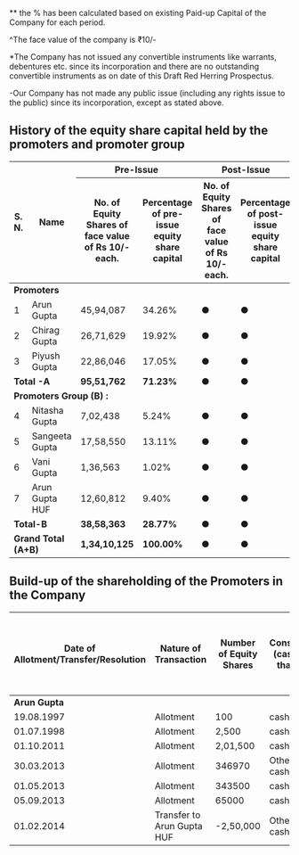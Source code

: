 ** the % has been calculated based on existing Paid-up Capital of the Company for each period.

^The face value of the company is ₹10/-

*The Company has not issued any convertible instruments like warrants, debentures etc. since its incorporation and there are no outstanding convertible instruments as on date of this Draft Red Herring Prospectus.

-Our Company has not made any public issue (including any rights issue to the public) since its incorporation, except as stated above.

## History of the equity share capital held by the promoters and promoter group

<table><thead><tr><th rowspan="2">S. N.</th><th rowspan="2">Name</th><th colspan="2">Pre-Issue</th><th colspan="2">Post-Issue</th></tr><tr><th>No. of Equity Shares of face value of Rs 10/- each.</th><th>Percentage of pre-issue equity share capital</th><th>No. of Equity Shares of face value of Rs 10/- each.</th><th>Percentage of post-issue equity share capital</th></tr></thead><tbody><tr><td colspan="6"><strong>Promoters</strong></td></tr><tr><td>1</td><td>Arun Gupta</td><td>45,94,087</td><td>34.26%</td><td>●</td><td>●</td></tr><tr><td>2</td><td>Chirag Gupta</td><td>26,71,629</td><td>19.92%</td><td>●</td><td>●</td></tr><tr><td>3</td><td>Piyush Gupta</td><td>22,86,046</td><td>17.05%</td><td>●</td><td>●</td></tr><tr><td colspan="2"><strong>Total -A</strong></td><td><strong>95,51,762</strong></td><td><strong>71.23%</strong></td><td>●</td><td>●</td></tr><tr><td colspan="6"><strong>Promoters Group (B) :</strong></td></tr><tr><td>4</td><td>Nitasha Gupta</td><td>7,02,438</td><td>5.24%</td><td>●</td><td>●</td></tr><tr><td>5</td><td>Sangeeta Gupta</td><td>17,58,550</td><td>13.11%</td><td>●</td><td>●</td></tr><tr><td>6</td><td>Vani Gupta</td><td>1,36,563</td><td>1.02%</td><td>●</td><td>●</td></tr><tr><td>7</td><td>Arun Gupta HUF</td><td>12,60,812</td><td>9.40%</td><td>●</td><td>●</td></tr><tr><td colspan="2"><strong>Total-B</strong></td><td><strong>38,58,363</strong></td><td><strong>28.77%</strong></td><td>●</td><td>●</td></tr><tr><td colspan="2"><strong>Grand Total (A+B)</strong></td><td><strong>1,34,10,125</strong></td><td><strong>100.00%</strong></td><td>●</td><td>●</td></tr></tbody></table>

## Build-up of the shareholding of the Promoters in the Company

<table><thead><tr><th>Date of Allotment/Transfer/Resolution</th><th>Nature of Transaction</th><th>Number of Equity Shares</th><th>Consideration (cash/ other than cash)</th><th>Face Value per Equity Share (in ₹)</th><th>Issue/ Transfer price per Equity Share (in ₹)</th><th>% of Pre- Offer Capital</th><th>% of Post- Offer Capital</th></tr></thead><tbody><tr><td colspan="8"><strong>Arun Gupta</strong></td></tr><tr><td>19.08.1997</td><td>Allotment</td><td>100</td><td>cash</td><td>10</td><td>10</td><td>0.00%</td><td>●</td></tr><tr><td>01.07.1998</td><td>Allotment</td><td>2,500</td><td>cash</td><td>10</td><td>500</td><td>0.02%</td><td>●</td></tr><tr><td>01.10.2011</td><td>Allotment</td><td>2,01,500</td><td>cash</td><td>10</td><td>10</td><td>1.50%</td><td>●</td></tr><tr><td>30.03.2013</td><td>Allotment</td><td>346970</td><td>Other than cash</td><td>10</td><td>10</td><td>2.59%</td><td>●</td></tr><tr><td>01.05.2013</td><td>Allotment</td><td>343500</td><td>cash</td><td>10</td><td>10</td><td>2.56%</td><td>●</td></tr><tr><td>05.09.2013</td><td>Allotment</td><td>65000</td><td>cash</td><td>10</td><td>10</td><td>0.48%</td><td>●</td></tr><tr><td>01.02.2014</td><td>Transfer to Arun Gupta HUF</td><td>-2,50,000</td><td>Other than cash (gift)</td><td>10</td><td>0</td><td>-1.86%</td><td>●</td></tr></tbody></table>